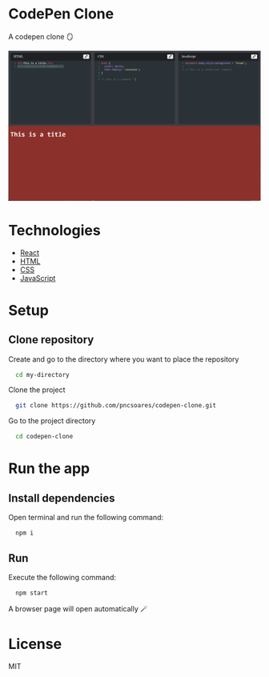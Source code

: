 # CodePen Clone

A codepen clone 🪞

![app](./images/app.png)

# Technologies

- [React](https://reactjs.org/docs/getting-started.html)
- [HTML](https://developer.mozilla.org/pt-BR/docs/Web/HTML)
- [CSS](https://developer.mozilla.org/pt-BR/docs/Web/CSS)
- [JavaScript](https://developer.mozilla.org/en-US/docs/Web/JavaScript)

# Setup

## Clone repository

Create and go to the directory where you want to place the repository

```bash
  cd my-directory
```

Clone the project

```bash
  git clone https://github.com/pncsoares/codepen-clone.git
```

Go to the project directory

```bash
  cd codepen-clone
```

# Run the app

## Install dependencies

Open terminal and run the following command:
```bash
  npm i
```

## Run

Execute the following command:
```bash
  npm start
```

A browser page will open automatically 🪄

# License

MIT
